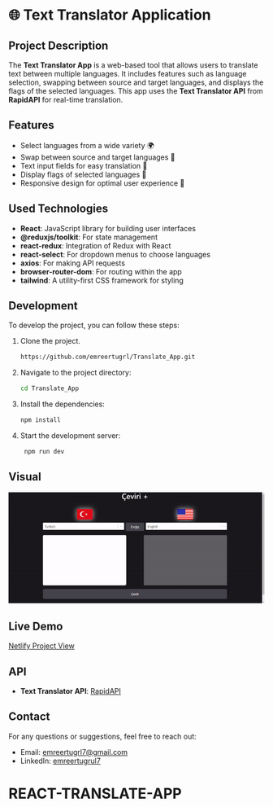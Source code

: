 # 🌐 Text Translator Application

## Project Description

The **Text Translator App** is a web-based tool that allows users to translate text between multiple languages. It includes features such as language selection, swapping between source and target languages, and displays the flags of the selected languages. This app uses the **Text Translator API** from **RapidAPI** for real-time translation.

## Features

- Select languages from a wide variety 🌍
- Swap between source and target languages 🔄
- Text input fields for easy translation 📝
- Display flags of selected languages 🚩
- Responsive design for optimal user experience 📱

## Used Technologies

- **React**: JavaScript library for building user interfaces
- **@reduxjs/toolkit**: For state management
- **react-redux**: Integration of Redux with React
- **react-select**: For dropdown menus to choose languages
- **axios**: For making API requests
- **browser-router-dom**: For routing within the app
- **tailwind**: A utility-first CSS framework for styling

## Development

To develop the project, you can follow these steps:

1. Clone the project.

   ```bash
   https://github.com/emreertugrl/Translate_App.git
   ```

2. Navigate to the project directory:

   ```bash
   cd Translate_App
   ```

3. Install the dependencies:

   ```bash
   npm install
   ```

4. Start the development server:

   ```bash
    npm run dev
   ```

## Visual

<img src="/public/translate_app.gif" alt="translate-app-gif">

## Live Demo

<a href="https://texttranslateapp.netlify.app/">Netlify Project View</a>

## API

- **Text Translator API**: [RapidAPI](https://rapidapi.com/dickyagustin/api/text-translator2/playground/apiendpoint_d3efc78f-2d7f-45a8-8c5d-41571384d1e8)

## Contact

For any questions or suggestions, feel free to reach out:

- Email: emreertugrl7@gmail.com
- LinkedIn: [emreertugrul7](https://www.linkedin.com/in/emreertugrul7/)
# REACT-TRANSLATE-APP
